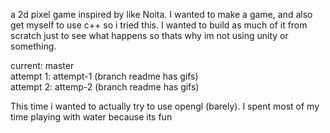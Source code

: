 a 2d pixel game inspired by like Noita. I wanted to make a game, and also get myself to use c++ so i tried this. I wanted to build as much of it from scratch just to see what happens so thats why im not using unity or something.

current: master  
attempt 1: attempt-1 (branch readme has gifs)  
attempt 2: attemp-2 (branch readme has gifs)

This time i wanted to actually try to use opengl (barely). I spent most of my time playing with water because its fun
